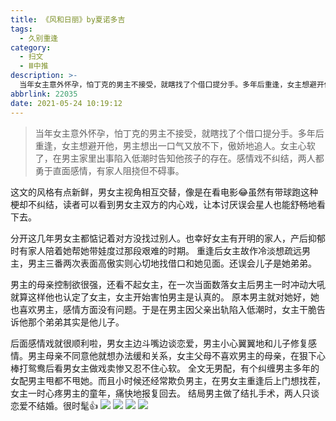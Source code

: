 ```yaml
---
title: 《风和日丽》by夏诺多吉
tags:
  - 久别重逢
category:
  - 扫文
  - Ⅲ中推
description: >-
  当年女主意外怀孕，怕丁克的男主不接受，就瞎找了个借口提分手。多年后重逢，女主想避开他，男主想出一口气又放不下，傲娇地追人。女主心软了，在男主家里出事陷入低潮时告知他孩子的存在。感情戏不纠结，两人都勇于直面感情，有家人阻挠但不碍事。
abbrlink: 22035
date: 2021-05-24 10:19:12
---
```

<meta name="referrer" content="no-referrer" />

> 当年女主意外怀孕，怕丁克的男主不接受，就瞎找了个借口提分手。多年后重逢，女主想避开他，男主想出一口气又放不下，傲娇地追人。女主心软了，在男主家里出事陷入低潮时告知他孩子的存在。感情戏不纠结，两人都勇于直面感情，有家人阻挠但不碍事。

<!-- more -->

这文的风格有点新鲜，男女主视角相互交替，像是在看电影😂虽然有带球跑这种梗却不纠结，读者可以看到男女主双方的内心戏，让本讨厌误会星人也能舒畅地看下去。

分开这几年男女主都惦记着对方没找过别人。也幸好女主有开明的家人，产后抑郁时有家人陪着她帮她带娃度过那段艰难的时期。
重逢后女主故作冷淡想疏远男主，男主三番两次表面高傲实则心切地找借口和她见面。还误会儿子是她弟弟。

男主的母亲控制欲很强，还看不起女主，在一次当面数落女主后男主一时冲动大吼就算这样他也认定了女主，女主开始害怕男主是认真的。
原本男主就对她好，她也喜欢男主，感情方面没有问题。于是在男主因父亲出轨陷入低潮时，女主干脆告诉他那个弟弟其实是他儿子。

后面感情戏就很顺利啦，男女主边斗嘴边谈恋爱，男主小心翼翼地和儿子修复感情。男主母亲不同意他就想办法缓和关系，女主父母不喜欢男主的母亲，在狠下心棒打鸳鸯后看男女主做戏卖惨又忍不住心软。
全文无男配，有个纠缠男主多年的女配男主甩都不甩她。而且小时候还经常欺负男主，在男女主重逢后上门想找茬，女主一时心疼男主的童年，痛快地报复回去。
结局男主做了结扎手术，两人只谈恋爱不结婚。很时髦👍
![](https://wx3.sinaimg.cn/mw690/0069kFhhgy1gqtaoygv39j30n01dsnpe.jpg)
![](https://wx1.sinaimg.cn/mw690/0069kFhhgy1gqtaox0ub6j30n01dsqv6.jpg)
![](https://wx3.sinaimg.cn/mw690/0069kFhhgy1gqtaozl317j30n01dsqv6.jpg)
![](https://wx2.sinaimg.cn/mw690/0069kFhhgy1gqtap0qg55j30n01dsnpe.jpg)